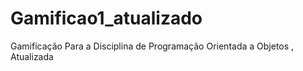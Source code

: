 # Gamificao1_atualizado
Gamificação Para a Disciplina de Programação Orientada a Objetos , Atualizada  
